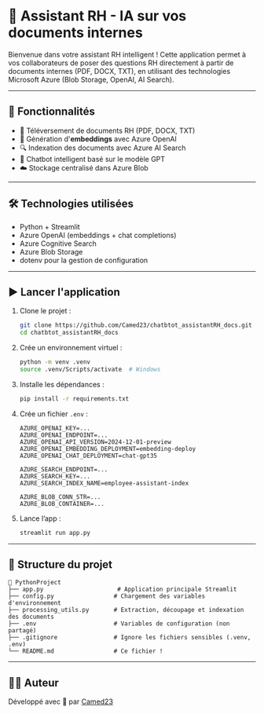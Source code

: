 
# 🤖 Assistant RH - IA sur vos documents internes

Bienvenue dans votre assistant RH intelligent ! Cette application permet à vos collaborateurs de poser des questions RH directement à partir de documents internes (PDF, DOCX, TXT), en utilisant des technologies Microsoft Azure (Blob Storage, OpenAI, AI Search).

---

## 🚀 Fonctionnalités

- 📄 Téléversement de documents RH (PDF, DOCX, TXT)
- 🧠 Génération d'**embeddings** avec Azure OpenAI
- 🔍 Indexation des documents avec Azure AI Search
- 💬 Chatbot intelligent basé sur le modèle GPT
- ☁️ Stockage centralisé dans Azure Blob

---

## 🛠️ Technologies utilisées

- Python + Streamlit
- Azure OpenAI (embeddings + chat completions)
- Azure Cognitive Search
- Azure Blob Storage
- dotenv pour la gestion de configuration

---

## ▶️ Lancer l'application

1. Clone le projet :
   ```bash
   git clone https://github.com/Camed23/chatbtot_assistantRH_docs.git
   cd chatbtot_assistantRH_docs
   ```

2. Crée un environnement virtuel :
   ```bash
   python -m venv .venv
   source .venv/Scripts/activate  # Windows
   ```

3. Installe les dépendances :
   ```bash
   pip install -r requirements.txt
   ```

4. Crée un fichier `.env` :
   ```env
   AZURE_OPENAI_KEY=...
   AZURE_OPENAI_ENDPOINT=...
   AZURE_OPENAI_API_VERSION=2024-12-01-preview
   AZURE_OPENAI_EMBEDDING_DEPLOYMENT=embedding-deploy
   AZURE_OPENAI_CHAT_DEPLOYMENT=chat-gpt35

   AZURE_SEARCH_ENDPOINT=...
   AZURE_SEARCH_KEY=...
   AZURE_SEARCH_INDEX_NAME=employee-assistant-index

   AZURE_BLOB_CONN_STR=...
   AZURE_BLOB_CONTAINER=...
   ```

5. Lance l’app :
   ```bash
   streamlit run app.py
   ```

---

## 📂 Structure du projet

```
📁 PythonProject
├── app.py                     # Application principale Streamlit
├── config.py                 # Chargement des variables d'environnement
├── processing_utils.py       # Extraction, découpage et indexation des documents
├── .env                      # Variables de configuration (non partagé)
├── .gitignore                # Ignore les fichiers sensibles (.venv, .env)
└── README.md                 # Ce fichier !
```

---

## 🙋‍♂️ Auteur

Développé avec 💙 par [Camed23](https://github.com/Camed23)
